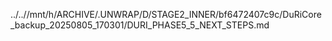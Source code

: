 ../..//mnt/h/ARCHIVE/.UNWRAP/D/STAGE2_INNER/bf6472407c9c/DuRiCore_backup_20250805_170301/DURI_PHASE5_5_NEXT_STEPS.md
